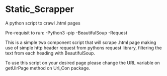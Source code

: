 # Static_Scrapper
A python script to crawl .html pages

Pre-requisit to run:
  -Python3
  -pip
  -BeautifulSoup
  -Request
  
 This is a simple two component script that will scrape  .html page 
 making use of simple http header request from pythons request library, 
 filtering the text from each heading with BeautifulSoup. 
 
 To use this script on your desired page please change the URL variable on 
 getUlrPage method on Url_Con package. 
